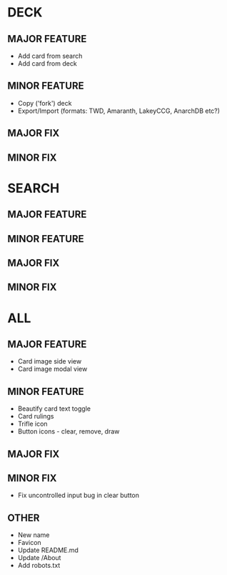 # DECK
## MAJOR FEATURE
* Add card from search
* Add card from deck
## MINOR FEATURE
* Copy ('fork') deck
* Export/Import (formats: TWD, Amaranth, LakeyCCG, AnarchDB etc?)
## MAJOR FIX
## MINOR FIX

# SEARCH
## MAJOR FEATURE
## MINOR FEATURE
## MAJOR FIX
## MINOR FIX

# ALL
## MAJOR FEATURE
* Card image side view
* Card image modal view
## MINOR FEATURE
* Beautify card text toggle
* Card rulings
* Trifle icon
* Button icons - clear, remove, draw
## MAJOR FIX
## MINOR FIX
* Fix uncontrolled input bug in clear button
## OTHER
* New name
* Favicon
* Update README.md
* Update /About
* Add robots.txt
